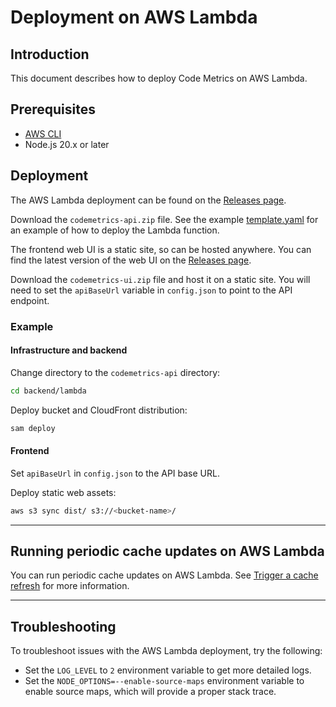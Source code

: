 # Deployment on AWS Lambda

## Introduction

This document describes how to deploy Code Metrics on AWS Lambda.

## Prerequisites

- [AWS CLI](https://docs.aws.amazon.com/cli/latest/userguide/cli-chap-install.html)
- Node.js 20.x or later

## Deployment

The AWS Lambda deployment can be found on the [Releases page](https://github.com/DeloitteDigitalUK/code-metrics/releases).

Download the `codemetrics-api.zip` file. See the example [template.yaml](../backend/lambda/template.yaml) for an example of how to deploy the Lambda function.

The frontend web UI is a static site, so can be hosted anywhere. You can find the latest version of the web UI on the [Releases page](https://github.com/DeloitteDigitalUK/code-metrics/releases).

Download the `codemetrics-ui.zip` file and host it on a static site. You will need to set the `apiBaseUrl` variable in `config.json` to point to the API endpoint.

### Example

#### Infrastructure and backend

Change directory to the `codemetrics-api` directory:

```bash
cd backend/lambda
```

Deploy bucket and CloudFront distribution:

```bash
sam deploy
```

#### Frontend

Set `apiBaseUrl` in `config.json` to the API base URL.

Deploy static web assets:

```bash
aws s3 sync dist/ s3://<bucket-name>/
```

---

## Running periodic cache updates on AWS Lambda

You can run periodic cache updates on AWS Lambda. See [Trigger a cache refresh](./system_admin.md) for more information.

---

## Troubleshooting

To troubleshoot issues with the AWS Lambda deployment, try the following:

- Set the `LOG_LEVEL` to `2` environment variable to get more detailed logs.
- Set the `NODE_OPTIONS=--enable-source-maps` environment variable to enable source maps, which will provide a proper stack trace.
